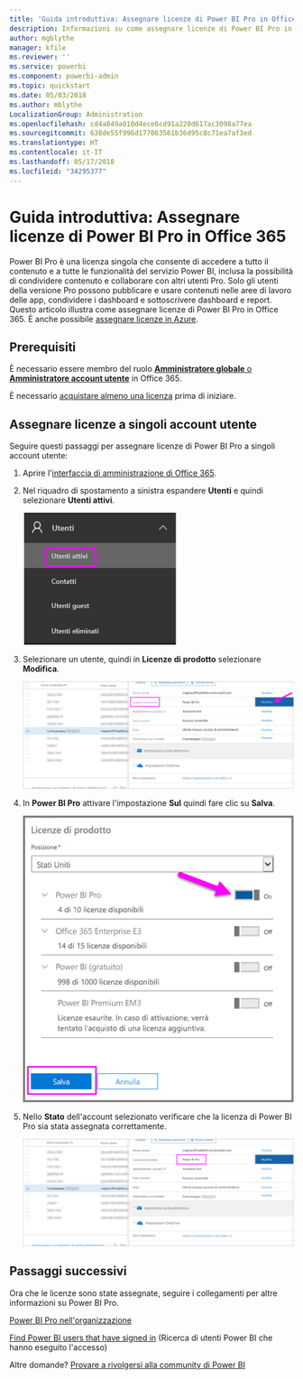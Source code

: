 ```yaml
---
title: 'Guida introduttiva: Assegnare licenze di Power BI Pro in Office 365'
description: Informazioni su come assegnare licenze di Power BI Pro in modo che gli utenti possano accedere a tutto il contenuto e a tutte le funzionalità del servizio Power BI.
author: mgblythe
manager: kfile
ms.reviewer: ''
ms.service: powerbi
ms.component: powerbi-admin
ms.topic: quickstart
ms.date: 05/03/2018
ms.author: mblythe
LocalizationGroup: Administration
ms.openlocfilehash: cd4a849a010d4ece6cd91a220d617ac3098a77ea
ms.sourcegitcommit: 638de55f996d177063561b36d95c8c71ea7af3ed
ms.translationtype: HT
ms.contentlocale: it-IT
ms.lasthandoff: 05/17/2018
ms.locfileid: "34295377"
---
```

# <a name="quickstart-assign-power-bi-pro-licenses-in-office-365"></a>Guida introduttiva: Assegnare licenze di Power BI Pro in Office 365

Power BI Pro è una licenza singola che consente di accedere a tutto il contenuto e a tutte le funzionalità del servizio Power BI, inclusa la possibilità di condividere contenuto e collaborare con altri utenti Pro. Solo gli utenti della versione Pro possono pubblicare e usare contenuti nelle aree di lavoro delle app, condividere i dashboard e sottoscrivere dashboard e report. Questo articolo illustra come assegnare licenze di Power BI Pro in Office 365. È anche possibile [assegnare licenze in Azure](service-admin-assigning-power-bi-pro-licenses-azure.md).


## <a name="prerequisites"></a>Prerequisiti

È necessario essere membro del ruolo [**Amministratore globale** o **Amministratore account utente**](https://support.office.com/article/about-office-365-admin-roles-da585eea-f576-4f55-a1e0-87090b6aaa9d?ui=en-US&rs=en-US&ad=US) in Office 365.

È necessario [acquistare almeno una licenza](service-admin-purchasing-power-bi-pro.md) prima di iniziare.



## <a name="assign-licenses-to-individual-user-accounts"></a>Assegnare licenze a singoli account utente

Seguire questi passaggi per assegnare licenze di Power BI Pro a singoli account utente:

1. Aprire l'[interfaccia di amministrazione di Office 365](https://portal.office.com/adminportal/home#/homepage).

2. Nel riquadro di spostamento a sinistra espandere **Utenti** e quindi selezionare **Utenti attivi**.

    ![Utenti attivi](media/service-admin-assigning-power-bi-pro-licenses/service-assigning-power-bi-pro-licenses-05.png)

3. Selezionare un utente, quindi in **Licenze di prodotto** selezionare **Modifica**.

    ![Modificare le licenze di prodotto](media/service-admin-assigning-power-bi-pro-licenses/service-assigning-power-bi-pro-licenses-06.png)

4. In **Power BI Pro** attivare l'impostazione **Sul** quindi fare clic su **Salva**.

    ![Licenze di prodotto attivate](media/service-admin-assigning-power-bi-pro-licenses/service-assigning-power-bi-pro-licenses-07.png)

5. Nello **Stato** dell'account selezionato verificare che la licenza di Power BI Pro sia stata assegnata correttamente.

    ![Verificare lo stato della licenza](media/service-admin-assigning-power-bi-pro-licenses/service-assigning-power-bi-pro-licenses-08.png)



## <a name="next-steps"></a>Passaggi successivi

Ora che le licenze sono state assegnate, seguire i collegamenti per altre informazioni su Power BI Pro.

[Power BI Pro nell'organizzazione](service-admin-power-bi-pro-in-your-organization.md)

[Find Power BI users that have signed in](service-admin-access-usage.md) (Ricerca di utenti Power BI che hanno eseguito l'accesso)

Altre domande? [Provare a rivolgersi alla community di Power BI](https://community.powerbi.com/)